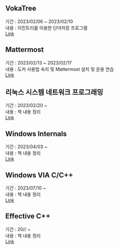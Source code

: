 ## VokaTree
기간 : 2023/02/06 ~ 2023/02/10  
내용 : 이진트리를 이용한 단어저장 프로그램  
[Link](VokaTree/Readme.md)  

## Mattermost
기간 : 2023/02/13 ~ 2023/02/17  
내용 : 도커 사용법 숙지 및 Mattermost 설치 및 운용 연습  
[Link](Mattermost/Readme.md)  

## 리눅스 시스템 네트워크 프로그래밍
기간 : 2023/02/20 ~   
내용 : 책 내용 정리  
[Link](%EB%A6%AC%EB%88%85%EC%8A%A4%20%EC%8B%9C%EC%8A%A4%ED%85%9C%EB%84%A4%ED%8A%B8%EC%9B%8C%ED%81%AC%20%ED%94%84%EB%A1%9C%EA%B7%B8%EB%9E%98%EB%B0%8D//Readme.md)  

## Windows Internals
기간 : 2023/04/03 ~   
내용 : 책 내용 정리  
[Link](Windows%20Internals/Readme.md)

## Windows VIA C/C++
기간 : 2023/07/10 ~   
내용 : 책 내용 정리  
[Link](Windows%20VIA%20C%20C++/Readme.md)

## Effective C++
기간 : 20// ~   
내용 : 책 내용 정리  
[Link](Effective%20C++/Readme.md)

